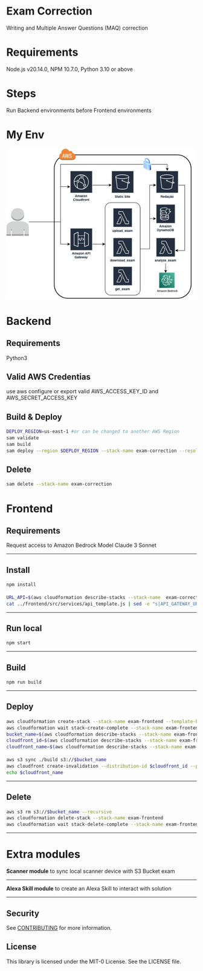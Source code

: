 # Exam Correction

Writing and Multiple Answer Questions (MAQ) correction

# Requirements

Node.js v20.14.0, NPM 10.7.0, Python 3.10 or above

# Steps

Run Backend environments before Frontend environments


# My Env

![Print](architecture.jpg)

# Backend

## Requirements

Python3

## Valid AWS Credentias

use aws configure or export valid AWS_ACCESS_KEY_ID and AWS_SECRET_ACCESS_KEY

## Build & Deploy

```bash
DEPLOY_REGION=us-east-1 #or can be changed to another AWS Region
sam validate
sam build
sam deploy --region $DEPLOY_REGION --stack-name exam-correction --resolve-s3 --resolve-image-repos --capabilities CAPABILITY_AUTO_EXPAND CAPABILITY_IAM --no-confirm-changeset --parameter-overrides PythonVersion=`python3 --version | sed 's/ //g' | cut -d '.' -f 1,2 | tr '[:upper:]' '[:lower:]'`
```


## Delete

```bash
sam delete --stack-name exam-correction
```

# Frontend

## Requirements

Request access to Amazon Bedrock Model Claude 3 Sonnet

-----
## Install

```bash
npm install

URL_API=$(aws cloudformation describe-stacks --stack-name  exam-correction --query "Stacks[0].Outputs[?OutputKey=='ExamsApi'].OutputValue" --output text)
cat ../frontend/src/services/api_template.js | sed -e "s|API_GATEWAY_URL|$URL_API|" > ../frontend/src/services/api.js
```
-----
## Run local

```bash
npm start
```
-----
## Build

```bash
npm run build
```
-----
## Deploy

```bash
aws cloudformation create-stack --stack-name exam-frontend --template-body file://template.yaml
aws cloudformation wait stack-create-complete --stack-name exam-frontend
bucket_name=$(aws cloudformation describe-stacks --stack-name exam-frontend --query 'Stacks[0].Outputs[?OutputKey==`BucketName`].OutputValue' --output text)
cloudfront_id=$(aws cloudformation describe-stacks --stack-name exam-frontend --query 'Stacks[0].Outputs[?OutputKey==`CFDistributionID`].OutputValue' --output text)
cloudfront_name=$(aws cloudformation describe-stacks --stack-name exam-frontend --query 'Stacks[0].Outputs[?OutputKey==`CFDistributionName`].OutputValue' --output text)

aws s3 sync ./build s3://$bucket_name
aws cloudfront create-invalidation --distribution-id $cloudfront_id --paths "/*"
echo $cloudfront_name
```
-----
## Delete

```bash
aws s3 rm s3://$bucket_name --recursive
aws cloudformation delete-stack --stack-name exam-frontend
aws cloudformation wait stack-delete-complete --stack-name exam-frontend
```
-----

# Extra modules

**Scanner module** to sync local scanner device with S3 Bucket exam

-----

**Alexa Skill module** to create an Alexa Skill to interact with solution

-----

## Security

See [CONTRIBUTING](CONTRIBUTING.md#security-issue-notifications) for more information.

## License

This library is licensed under the MIT-0 License. See the LICENSE file.


